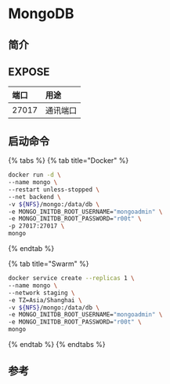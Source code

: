 # MongoDB

## 简介



## EXPOSE

| 端口 | 用途 |
| :--- | :--- |
| 27017 | 通讯端口 |



## 启动命令

{% tabs %}
{% tab title="Docker" %}
```bash
docker run -d \
--name mongo \
--restart unless-stopped \
--net backend \
-v ${NFS}/mongo:/data/db \
-e MONGO_INITDB_ROOT_USERNAME="mongoadmin" \
-e MONGO_INITDB_ROOT_PASSWORD="r00t" \
-p 27017:27017 \
mongo
```
{% endtab %}

{% tab title="Swarm" %}
```bash
docker service create --replicas 1 \
--name mongo \
--network staging \
-e TZ=Asia/Shanghai \
-v ${NFS}/mongo:/data/db \
-e MONGO_INITDB_ROOT_USERNAME="mongoadmin" \
-e MONGO_INITDB_ROOT_PASSWORD="r00t" \
mongo
```
{% endtab %}
{% endtabs %}



##  参考

